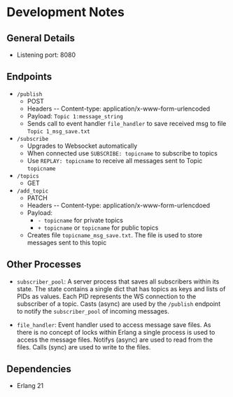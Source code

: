 Development Notes
=================

General Details
---------------

-	Listening port: 8080

Endpoints
---------

-	`/publish`
	-	POST
	-	Headers -- Content-type: application/x-www-form-urlencoded
	-	Payload: `Topic 1:message_string`
	-	Sends call to event handler `file_handler` to save received msg to file `Topic 1_msg_save.txt`
-	`/subscribe`
	-	Upgrades to Websocket automatically
	-	When connected use `SUBSCRIBE: topicname` to subscribe to topics
	-	Use `REPLAY: topicname` to receive all messages sent to Topic `topicname`
-	`/topics`
	-	GET
-	`/add_topic`
	-	PATCH
	-	Headers -- Content-type: application/x-www-form-urlencdoed
	-	Payload:
		-	`- topicname` for private topics
		-	`+ topicname` or `topicname` for public topics
	-	Creates file `topicname_msg_save.txt`. The file is used to store messages sent to this topic

Other Processes
---------------

-	`subscriber_pool`: A server process that saves all subscribers within its state. The state contains a single dict that has topics as keys and lists of PIDs as values. Each PID represents the WS connection to the subscriber of a topic. Casts (async) are used by the `/publish` endpoint to notify the `subscriber_pool` of incoming messages.

-	`file_handler`: Event handler used to access message save files. As there is no concept of locks within Erlang a single process is used to access the message files. Notifys (async) are used to read from the files. Calls (sync) are used to write to the files.

Dependencies
------------

-	Erlang 21

